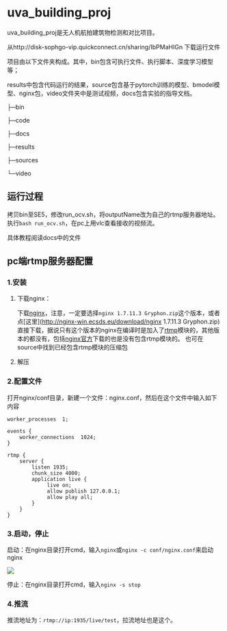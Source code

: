 # uva_building_proj
uva_building_proj是无人机航拍建筑物检测和对比项目。

从http://disk-sophgo-vip.quickconnect.cn/sharing/IbPMaHIGn  下载运行文件

项目由以下文件夹构成。其中，bin包含可执行文件、执行脚本、深度学习模型等；

results中包含代码运行的结果，source包含基于pytorch训练的模型、bmodel模型、nginx包，video文件夹中是测试视频，docs包含实验的指导文档。

├─bin

├─code

├─docs

├─results

├─sources

└─video

## 运行过程

拷贝bin至SE5，修改run_ocv.sh，将outputName改为自己的rtmp服务器地址。执行`bash run_ocv.sh`，在pc上用vlc查看接收的视频流。

具体教程阅读docs中的文件

## pc端rtmp服务器配置
### 1.安装
  1. 下载nginx：

      下载[nginx](http://nginx-win.ecsds.eu/download/)，注意，一定要选择`nginx 1.7.11.3 Gryphon.zip`这个版本，或者点[这里](http://nginx-win.ecsds.eu/download/nginx 1.7.11.3 Gryphon.zip)直接下载，据说只有这个版本的nginx在编译时是加入了[rtmp](https://so.csdn.net/so/search?q=rtmp&spm=1001.2101.3001.7020)模块的，其他版本的都没有，包括[nginx官方](http://nginx.org/)下载的也是没有包含rtmp模块的。
       也可在source中找到已经包含rtmp模块的压缩包
2. 解压

### 2.配置文件

  打开nginx/conf目录，新建一个文件：nginx.conf，然后在这个文件中输入如下内容

```text
worker_processes  1;

events {
    worker_connections  1024;
}

rtmp {
    server {
        listen 1935;
        chunk_size 4000;
        application live {
             live on;
             allow publish 127.0.0.1;
             allow play all;
        }
    }
}

```

### 3.启动，停止

  启动：在nginx目录打开cmd，输入`nginx`或`nginx -c conf/nginx.conf`来启动nginx

  ![](https://secure2.wostatic.cn/static/Bt55jqSbwNi3Qk5aaMd3J/image.png?auth_key=1675317645-pmW1qKMm27tXPHAfEwCtDZ-0-084d16138ccf178f339395e142153042)

  停止：在nginx目录打开cmd，输入`nginx -s stop`

### 4.推流

  推流地址为：`rtmp://ip:1935/live/test`，拉流地址也是这个。
